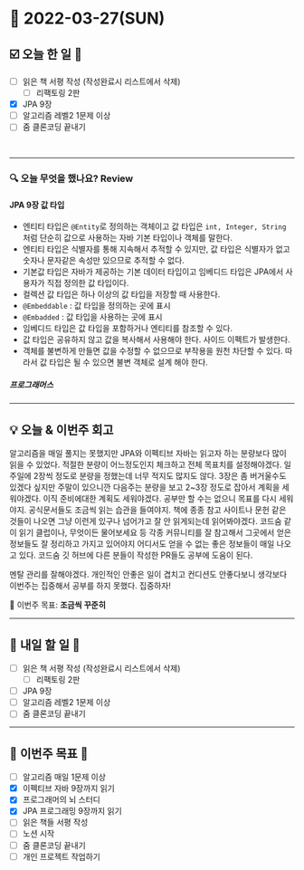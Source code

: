 # 📆 2022-03-27(SUN)

## ☑️ 오늘 한 일 📑
- [ ] 읽은 책 서평 작성 (작성완료시 리스트에서 삭제)
    - [ ] 리팩토링 2판
- [x] JPA 9장
- [ ] 알고리즘 레벨2 1문제 이상
- [ ] 줌 클론코딩 끝내기 
 
<br>

***

### 🔍️ 오늘 무엇을 했나요? Review
#### JPA 9장 값 타입
- 엔티티 타입은 `@Entity`로 정의하는 객체이고 값 타입은 `int, Integer, String` 처럼 단순히 값으로 사용하는 자바 기본 타입이나 객체를 말한다. 
- 엔티티 타입은 식별자를 통해 지속해서 추적할 수 있지만, 값 타입은 식별자가 없고 숫자나 문자같은 속성만 있으므로 추적할 수 없다. 
- 기본값 타입은 자바가 제공하는 기본 데이터 타입이고 임베디드 타입은 JPA에서 사용자가 직접 정의한 값 타입이다. 
- 컬렉션 값 타입은 하나 이상의 값 타입을 저장할 때 사용한다. 
- `@Embeddable` : 값 타입을 정의하는 곳에 표시
- `@Embadded` : 값 타입을 사용하는 곳에 표시 
- 임베디드 타입은 값 타입을 포함하거나 엔티티를 참조할 수 있다. 
- 값 타입은 공유하지 않고 값을 복사해서 사용해야 한다. 사이드 이펙트가 발생한다.
- 객체를 불변하게 만들면 값을 수정할 수 없으므로 부작용을 원천 차단할 수 있다. 따라서 값 타입은 될 수 있으면 불변 객체로 설계 해야 한다. 

##### 프로그래머스 

***

## 💡 오늘 & 이번주 회고

알고리즘을 매일 풀지는 못했지만 JPA와 이펙티브 자바는 읽고자 하는 분량보다 많이 읽을 수 있었다. 적절한 분량이 어느정도인지 체크하고 
전체 목표치를 설정해야겠다. 일주일에 2장씩 정도로 분량을 정했는데 너무 적지도 많지도 않다. 3장은 좀 버거울수도 있겠다 싶지만 주말이 있으니깐 다음주는 분량을 보고 2~3장 정도로 잡아서 계획을 세워야겠다. 
이직 준비에대한 계획도 세워야겠다. 공부만 할 수는 없으니 목표를 다시 세워야지. 공식문서들도 조금씩 읽는 습관을 들여야지. 책에 종종 참고 사이트나 문헌 같은 것들이 나오면 그냥 이런게 있구나 넘어가고 잘 안 읽게되는데
읽어봐야겠다. 코드숨 같이 읽기 클럽이나, 무엇이든 물어보세요 등 각종 커뮤니티를 잘 참고해서 그곳에서 얻은 정보들도 잘 정리하고 가지고 있어야지 어디서도 얻을 수 없는 좋은 정보들이 매일 나오고 있다. 
코드숨 깃 허브에 다른 분들이 작성한 PR들도 공부에 도움이 된다. 

멘탈 관리를 잘해야겠다. 개인적인 안좋은 일이 겹치고 컨디션도 안좋다보니 생각보다 이번주는 집중해서 공부를 하지 못했다. 집중하자! 


🎯 이번주 목표: **조금씩 꾸준히**

***

## 🎯 내일 할 일 🎯
- [ ] 읽은 책 서평 작성 (작성완료시 리스트에서 삭제)
    - [ ] 리팩토링 2판
- [ ] JPA 9장
- [ ] 알고리즘 레벨2 1문제 이상
- [ ] 줌 클론코딩 끝내기 

***

## 🏁 이번주 목표 🏁
- [ ] 알고리즘 매일 1문제 이상
- [x] 이펙티브 자바 9장까지 읽기
- [x] 프로그래머의 뇌 스터디
- [x] JPA 프로그래밍 9장까지 읽기
- [ ] 읽은 책들 서평 작성
- [ ] 노션 시작
- [ ] 줌 클론코딩 끝내기
- [ ] 개인 프로젝트 작업하기 